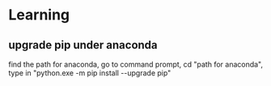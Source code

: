 # Learning
## upgrade pip under anaconda
find the path for anaconda, go to command prompt, cd "path for anaconda", type in "python.exe -m pip install --upgrade pip"
